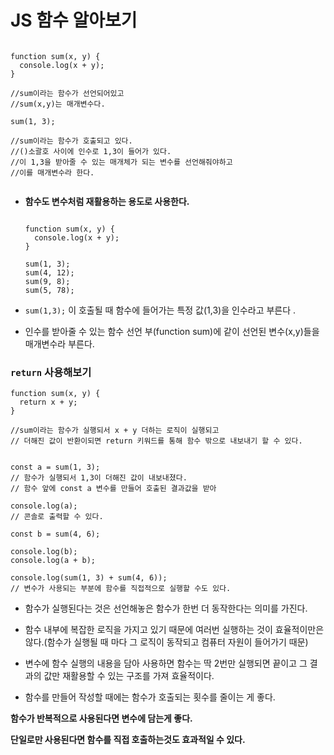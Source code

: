 # JS 함수 알아보기

```

function sum(x, y) {
  console.log(x + y);
}

//sum이라는 함수가 선언되어있고
//sum(x,y)는 매개변수다.

sum(1, 3);

//sum이라는 함수가 호출되고 있다.
//()소괄호 사이에 인수로 1,3이 들어가 있다.
//이 1,3을 받아줄 수 있는 매개체가 되는 변수를 선언해줘야하고
//이를 매개변수라 한다.


```

- **함수도 변수처럼 재활용하는 용도로 사용한다.**

  ```

  function sum(x, y) {
    console.log(x + y);
  }

  sum(1, 3);
  sum(4, 12);
  sum(9, 8);
  sum(5, 78);

  ```

- `sum(1,3);` 이 호출될 때 함수에 들어가는 특정 값(1,3)을 인수라고 부른다 .
- 인수를 받아줄 수 있는 함수 선언 부(function sum)에 같이 선언된 변수(x,y)들을 매개변수라 부른다.

### `return` 사용해보기

```
function sum(x, y) {
  return x + y;
}

//sum이라는 함수가 실행되서 x + y 더하는 로직이 실행되고
// 더해진 값이 반환이되면 return 키워드를 통해 함수 밖으로 내보내기 할 수 있다.


const a = sum(1, 3);
// 함수가 실행되서 1,3이 더해진 값이 내보내졌다.
// 함수 앞에 const a 변수를 만들어 호출된 결과값을 받아

console.log(a);
// 콘솔로 출력할 수 있다.

const b = sum(4, 6);

console.log(b);
console.log(a + b);

console.log(sum(1, 3) + sum(4, 6));
// 변수가 사용되는 부분에 함수를 직접적으로 실행할 수도 있다.

```

- 함수가 실행된다는 것은 선언해놓은 함수가 한번 더 동작한다는 의미를 가진다.

- 함수 내부에 복잡한 로직을 가지고 있기 때문에 여러번 실행하는 것이 효율적이만은
  않다.(함수가 실행될 때 마다 그 로직이 동작되고 컴퓨터 자원이 들어가기 때문)

- 변수에 함수 실행의 내용을 담아 사용하면 함수는 딱 2번만 실행되면 끝이고 그 결과의 값만 재활용할 수 있는 구조를 가져 효율적이다.

- 함수를 만들어 작성할 때에는 함수가 호출되는 횟수를 줄이는 게 좋다.

**함수가 반복적으로 사용된다면 변수에 담는게 좋다.**

**단일로만 사용된다면 함수를 직접 호출하는것도 효과적일 수 있다.**
